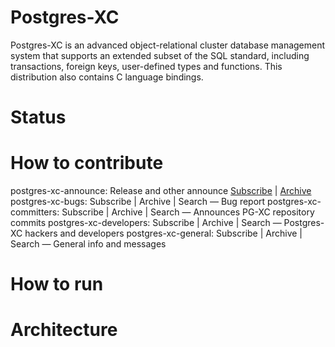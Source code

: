 # Postgres-XC
Postgres-XC is an advanced object-relational cluster database management system that supports an extended subset of the SQL standard, including transactions, foreign keys, user-defined types and functions.  This distribution also contains C language bindings.
# Status

# How to contribute
postgres-xc-announce:  Release and other announce [Subscribe](http://lists.sourceforge.net/lists/listinfo/postgres-xc-announce) | [Archive](http://sourceforge.net/p/postgres-xc/mailman/postgres-xc-announce) 
postgres-xc-bugs: Subscribe | Archive | Search — Bug report
postgres-xc-committers: Subscribe | Archive | Search — Announces PG-XC repository commits
postgres-xc-developers: Subscribe | Archive | Search — Postgres-XC hackers and developers
postgres-xc-general: Subscribe | Archive | Search — General info and messages



# How to run

# Architecture

